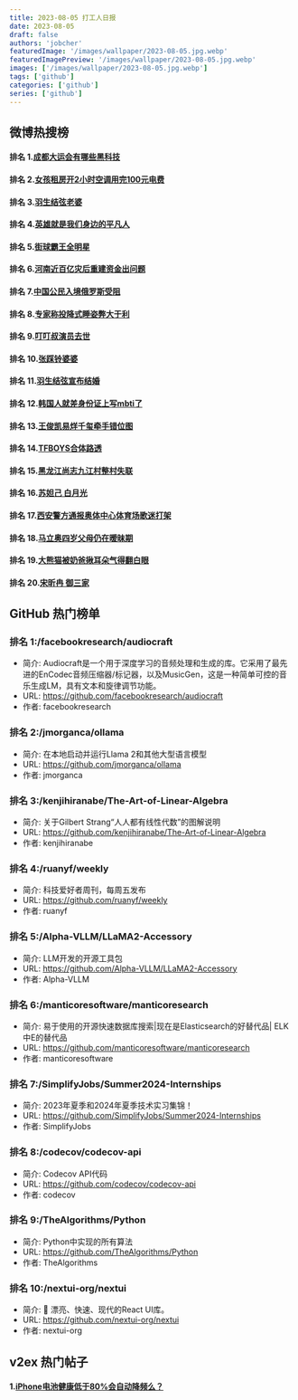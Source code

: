 ```yaml
---
title: 2023-08-05 打工人日报
date: 2023-08-05
draft: false
authors: 'jobcher'
featuredImage: '/images/wallpaper/2023-08-05.jpg.webp'
featuredImagePreview: '/images/wallpaper/2023-08-05.jpg.webp'
images: ['/images/wallpaper/2023-08-05.jpg.webp']
tags: ['github']
categories: ['github']
series: ['github']
---
```


## 微博热搜榜

#### 排名 1.[成都大运会有哪些黑科技](https://s.weibo.com/weibo?q=成都大运会有哪些黑科技)
#### 排名 2.[女孩租房开2小时空调用完100元电费](https://s.weibo.com/weibo?q=女孩租房开2小时空调用完100元电费)
#### 排名 3.[羽生结弦老婆](https://s.weibo.com/weibo?q=羽生结弦老婆)
#### 排名 4.[英雄就是我们身边的平凡人](https://s.weibo.com/weibo?q=英雄就是我们身边的平凡人)
#### 排名 5.[街球霸王全明星](https://s.weibo.com/weibo?q=街球霸王全明星)
#### 排名 6.[河南近百亿灾后重建资金出问题](https://s.weibo.com/weibo?q=河南近百亿灾后重建资金出问题)
#### 排名 7.[中国公民入境俄罗斯受阻](https://s.weibo.com/weibo?q=中国公民入境俄罗斯受阻)
#### 排名 8.[专家称投降式睡姿弊大于利](https://s.weibo.com/weibo?q=专家称投降式睡姿弊大于利)
#### 排名 9.[叮叮叔演员去世](https://s.weibo.com/weibo?q=叮叮叔演员去世)
#### 排名 10.[张踩铃婆婆](https://s.weibo.com/weibo?q=张踩铃婆婆)
#### 排名 11.[羽生结弦宣布结婚](https://s.weibo.com/weibo?q=羽生结弦宣布结婚)
#### 排名 12.[韩国人就差身份证上写mbti了](https://s.weibo.com/weibo?q=韩国人就差身份证上写mbti了)
#### 排名 13.[王俊凯易烊千玺牵手错位图](https://s.weibo.com/weibo?q=王俊凯易烊千玺牵手错位图)
#### 排名 14.[TFBOYS合体路透](https://s.weibo.com/weibo?q=TFBOYS合体路透)
#### 排名 15.[黑龙江尚志九江村整村失联](https://s.weibo.com/weibo?q=黑龙江尚志九江村整村失联)
#### 排名 16.[苏妲己 白月光](https://s.weibo.com/weibo?q=苏妲己白月光)
#### 排名 17.[西安警方通报奥体中心体育场歌迷打架](https://s.weibo.com/weibo?q=西安警方通报奥体中心体育场歌迷打架)
#### 排名 18.[马立奥四岁父母仍在暧昧期](https://s.weibo.com/weibo?q=马立奥四岁父母仍在暧昧期)
#### 排名 19.[大熊猫被奶爸揪耳朵气得翻白眼](https://s.weibo.com/weibo?q=大熊猫被奶爸揪耳朵气得翻白眼)
#### 排名 20.[宋昕冉 御三家](https://s.weibo.com/weibo?q=宋昕冉御三家)
## GitHub 热门榜单

### 排名 1:/facebookresearch/audiocraft
- 简介: Audiocraft是一个用于深度学习的音频处理和生成的库。它采用了最先进的EnCodec音频压缩器/标记器，以及MusicGen，这是一种简单可控的音乐生成LM，具有文本和旋律调节功能。
- URL: https://github.com/facebookresearch/audiocraft
- 作者: facebookresearch 

### 排名 2:/jmorganca/ollama
- 简介: 在本地启动并运行Llama 2和其他大型语言模型
- URL: https://github.com/jmorganca/ollama
- 作者: jmorganca 

### 排名 3:/kenjihiranabe/The-Art-of-Linear-Algebra
- 简介: 关于Gilbert Strang“人人都有线性代数”的图解说明
- URL: https://github.com/kenjihiranabe/The-Art-of-Linear-Algebra
- 作者: kenjihiranabe 

### 排名 4:/ruanyf/weekly
- 简介: 科技爱好者周刊，每周五发布
- URL: https://github.com/ruanyf/weekly
- 作者: ruanyf 

### 排名 5:/Alpha-VLLM/LLaMA2-Accessory
- 简介: LLM开发的开源工具包
- URL: https://github.com/Alpha-VLLM/LLaMA2-Accessory
- 作者: Alpha-VLLM 

### 排名 6:/manticoresoftware/manticoresearch
- 简介: 易于使用的开源快速数据库搜索|现在是Elasticsearch的好替代品| ELK中E的替代品
- URL: https://github.com/manticoresoftware/manticoresearch
- 作者: manticoresoftware 

### 排名 7:/SimplifyJobs/Summer2024-Internships
- 简介: 2023年夏季和2024年夏季技术实习集锦！
- URL: https://github.com/SimplifyJobs/Summer2024-Internships
- 作者: SimplifyJobs 

### 排名 8:/codecov/codecov-api
- 简介: Codecov API代码
- URL: https://github.com/codecov/codecov-api
- 作者: codecov 

### 排名 9:/TheAlgorithms/Python
- 简介: Python中实现的所有算法
- URL: https://github.com/TheAlgorithms/Python
- 作者: TheAlgorithms 

### 排名 10:/nextui-org/nextui
- 简介: 🚀 漂亮、快速、现代的React UI库。
- URL: https://github.com/nextui-org/nextui
- 作者: nextui-org 

## v2ex 热门帖子

#### 1.[iPhone电池健康低于80%会自动降频么？](https://www.v2ex.com/t/962557#reply1)
